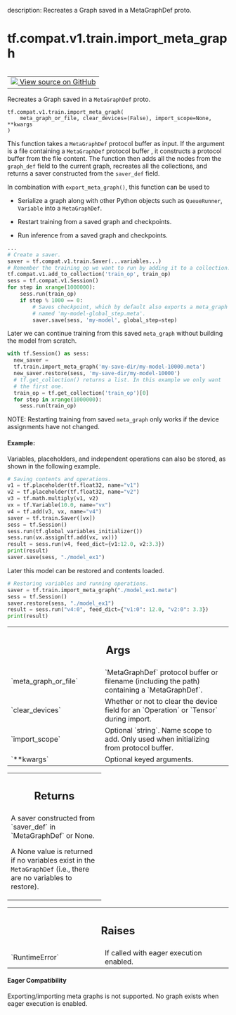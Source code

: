 description: Recreates a Graph saved in a MetaGraphDef proto.

<div itemscope itemtype="http://developers.google.com/ReferenceObject">
<meta itemprop="name" content="tf.compat.v1.train.import_meta_graph" />
<meta itemprop="path" content="Stable" />
</div>

# tf.compat.v1.train.import_meta_graph

<!-- Insert buttons and diff -->

<table class="tfo-notebook-buttons tfo-api nocontent" align="left">
<td>
  <a target="_blank" href="https://github.com/tensorflow/tensorflow/blob/r2.2/tensorflow/python/training/saver.py#L1350-L1462">
    <img src="https://www.tensorflow.org/images/GitHub-Mark-32px.png" />
    View source on GitHub
  </a>
</td>
</table>



Recreates a Graph saved in a `MetaGraphDef` proto.

<pre class="devsite-click-to-copy prettyprint lang-py tfo-signature-link">
<code>tf.compat.v1.train.import_meta_graph(
    meta_graph_or_file, clear_devices=(False), import_scope=None, **kwargs
)
</code></pre>



<!-- Placeholder for "Used in" -->

This function takes a `MetaGraphDef` protocol buffer as input. If
the argument is a file containing a `MetaGraphDef` protocol buffer ,
it constructs a protocol buffer from the file content. The function
then adds all the nodes from the `graph_def` field to the
current graph, recreates all the collections, and returns a saver
constructed from the `saver_def` field.

In combination with `export_meta_graph()`, this function can be used to

* Serialize a graph along with other Python objects such as `QueueRunner`,
  `Variable` into a `MetaGraphDef`.

* Restart training from a saved graph and checkpoints.

* Run inference from a saved graph and checkpoints.

```Python
...
# Create a saver.
saver = tf.compat.v1.train.Saver(...variables...)
# Remember the training_op we want to run by adding it to a collection.
tf.compat.v1.add_to_collection('train_op', train_op)
sess = tf.compat.v1.Session()
for step in xrange(1000000):
    sess.run(train_op)
    if step % 1000 == 0:
        # Saves checkpoint, which by default also exports a meta_graph
        # named 'my-model-global_step.meta'.
        saver.save(sess, 'my-model', global_step=step)
```

Later we can continue training from this saved `meta_graph` without building
the model from scratch.

```Python
with tf.Session() as sess:
  new_saver =
  tf.train.import_meta_graph('my-save-dir/my-model-10000.meta')
  new_saver.restore(sess, 'my-save-dir/my-model-10000')
  # tf.get_collection() returns a list. In this example we only want
  # the first one.
  train_op = tf.get_collection('train_op')[0]
  for step in xrange(1000000):
    sess.run(train_op)
```

NOTE: Restarting training from saved `meta_graph` only works if the
device assignments have not changed.

#### Example:


Variables, placeholders, and independent operations can also be stored, as
shown in the following example.

```Python
# Saving contents and operations.
v1 = tf.placeholder(tf.float32, name="v1")
v2 = tf.placeholder(tf.float32, name="v2")
v3 = tf.math.multiply(v1, v2)
vx = tf.Variable(10.0, name="vx")
v4 = tf.add(v3, vx, name="v4")
saver = tf.train.Saver([vx])
sess = tf.Session()
sess.run(tf.global_variables_initializer())
sess.run(vx.assign(tf.add(vx, vx)))
result = sess.run(v4, feed_dict={v1:12.0, v2:3.3})
print(result)
saver.save(sess, "./model_ex1")
```

Later this model can be restored and contents loaded.

```Python
# Restoring variables and running operations.
saver = tf.train.import_meta_graph("./model_ex1.meta")
sess = tf.Session()
saver.restore(sess, "./model_ex1")
result = sess.run("v4:0", feed_dict={"v1:0": 12.0, "v2:0": 3.3})
print(result)
```

<!-- Tabular view -->
 <table class="responsive fixed orange">
<colgroup><col width="214px"><col></colgroup>
<tr><th colspan="2"><h2 class="add-link">Args</h2></th></tr>

<tr>
<td>
`meta_graph_or_file`
</td>
<td>
`MetaGraphDef` protocol buffer or filename (including
the path) containing a `MetaGraphDef`.
</td>
</tr><tr>
<td>
`clear_devices`
</td>
<td>
Whether or not to clear the device field for an `Operation`
or `Tensor` during import.
</td>
</tr><tr>
<td>
`import_scope`
</td>
<td>
Optional `string`. Name scope to add. Only used when
initializing from protocol buffer.
</td>
</tr><tr>
<td>
`**kwargs`
</td>
<td>
Optional keyed arguments.
</td>
</tr>
</table>



<!-- Tabular view -->
 <table class="responsive fixed orange">
<colgroup><col width="214px"><col></colgroup>
<tr><th colspan="2"><h2 class="add-link">Returns</h2></th></tr>
<tr class="alt">
<td colspan="2">
A saver constructed from `saver_def` in `MetaGraphDef` or None.

A None value is returned if no variables exist in the `MetaGraphDef`
(i.e., there are no variables to restore).
</td>
</tr>

</table>



<!-- Tabular view -->
 <table class="responsive fixed orange">
<colgroup><col width="214px"><col></colgroup>
<tr><th colspan="2"><h2 class="add-link">Raises</h2></th></tr>

<tr>
<td>
`RuntimeError`
</td>
<td>
If called with eager execution enabled.
</td>
</tr>
</table>




#### Eager Compatibility
Exporting/importing meta graphs is not supported. No graph exists when eager
execution is enabled.

